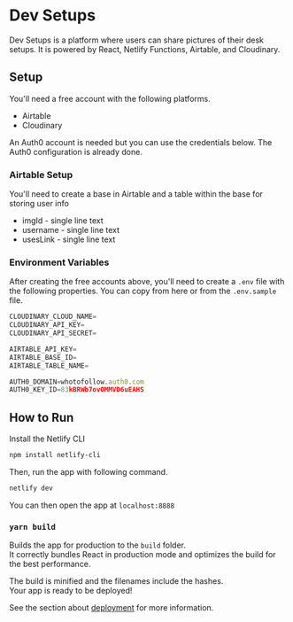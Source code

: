 # Dev Setups

Dev Setups is a platform where users can share pictures of their desk setups. It is powered by React, Netlify Functions, Airtable, and Cloudinary.

## Setup

You'll need a free account with the following platforms.

-   Airtable
-   Cloudinary

An Auth0 account is needed but you can use the credentials below. The Auth0 configuration is already done.

### Airtable Setup

You'll need to create a base in Airtable and a table within the base for storing user info

-   imgId - single line text
-   username - single line text
-   usesLink - single line text

### Environment Variables

After creating the free accounts above, you'll need to create a `.env` file with the following properties. You can copy from here or from the `.env.sample` file.

```javascript
CLOUDINARY_CLOUD_NAME=
CLOUDINARY_API_KEY=
CLOUDINARY_API_SECRET=

AIRTABLE_API_KEY=
AIRTABLE_BASE_ID=
AIRTABLE_TABLE_NAME=

AUTH0_DOMAIN=whotofollow.auth0.com
AUTH0_KEY_ID=83kBRWb7ovOMMVD6uEAHS
```

## How to Run

Install the Netlify CLI

```bash
npm install netlify-cli
```

Then, run the app with following command.

```bash
netlify dev
```

You can then open the app at `localhost:8888`

### `yarn build`

Builds the app for production to the `build` folder.<br />
It correctly bundles React in production mode and optimizes the build for the best performance.

The build is minified and the filenames include the hashes.<br />
Your app is ready to be deployed!

See the section about [deployment](https://facebook.github.io/create-react-app/docs/deployment) for more information.
